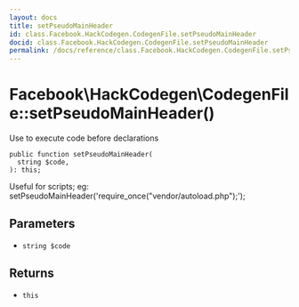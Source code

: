 ```yaml
---
layout: docs
title: setPseudoMainHeader
id: class.Facebook.HackCodegen.CodegenFile.setPseudoMainHeader
docid: class.Facebook.HackCodegen.CodegenFile.setPseudoMainHeader
permalink: /docs/reference/class.Facebook.HackCodegen.CodegenFile.setPseudoMainHeader/
---
```

# Facebook\\HackCodegen\\CodegenFile::setPseudoMainHeader()




Use to execute code before declarations




``` Hack
public function setPseudoMainHeader(
  string $code,
): this;
```




Useful for scripts; eg:
setPseudoMainHeader('require_once("vendor/autoload.php");');




## Parameters




* ` string $code `




## Returns




- ` this `